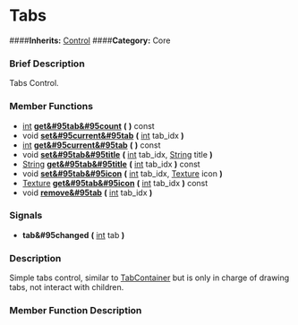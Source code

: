 #  Tabs  
####**Inherits:** [Control](class_control)
####**Category:** Core

###  Brief Description  
Tabs Control.

###  Member Functions 
  * [int](class_int)  **[get&#95tab&#95count](#get_tab_count)**  **(** **)** const
  * void  **[set&#95current&#95tab](#set_current_tab)**  **(** [int](class_int) tab_idx  **)**
  * [int](class_int)  **[get&#95current&#95tab](#get_current_tab)**  **(** **)** const
  * void  **[set&#95tab&#95title](#set_tab_title)**  **(** [int](class_int) tab_idx, [String](class_string) title  **)**
  * [String](class_string)  **[get&#95tab&#95title](#get_tab_title)**  **(** [int](class_int) tab_idx  **)** const
  * void  **[set&#95tab&#95icon](#set_tab_icon)**  **(** [int](class_int) tab_idx, [Texture](class_texture) icon  **)**
  * [Texture](class_texture)  **[get&#95tab&#95icon](#get_tab_icon)**  **(** [int](class_int) tab_idx  **)** const
  * void  **[remove&#95tab](#remove_tab)**  **(** [int](class_int) tab_idx  **)**

###  Signals  
  *  **tab&#95changed**  **(** [int](class_int) tab  **)**

###  Description  
Simple tabs control, similar to [TabContainer](class_tabcontainer) but is only in charge of drawing tabs, not interact with children.

###  Member Function Description  

